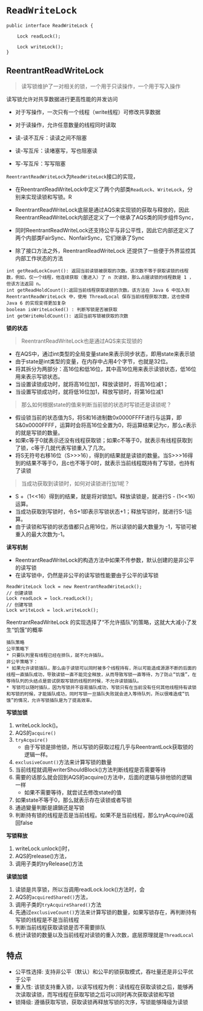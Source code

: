 
# `ReadWriteLock`
```
public interface ReadWriteLock {

    Lock readLock();

    Lock writeLock();
}

```

## ReentrantReadWriteLock
> 读写锁维护了一对相关的锁，一个用于只读操作，一个用于写入操作


读写锁允许对共享数据进行更高性能的并发访问
* 对于写操作，一次只有一个线程（write线程）可修改共享数据
* 对于读操作，允许任意数量的线程同时读取

* 读-读不互斥：读读之间不阻塞
* 读-写互斥：读堵塞写，写也阻塞读
* 写-写互斥：写写阻塞


`ReentrantReadWriteLock`为`ReadWriteLock`接口的实现，
* 在ReentrantReadWriteLock中定义了两个内部类`ReadLock`、`WriteLock`，分别来实现读锁和写锁。R
* ReentrantReadWriteLock底层是通过AQS来实现锁的获取与释放的，因此ReentrantReadWriteLock内部还定义了一个继承了AQS类的同步组件Sync，
* 同时ReentrantReadWriteLock还支持公平与非公平性，因此它内部还定义了两个内部类FairSync、NonfairSync，它们继承了Sync


* 除了接口方法之外，ReentrantReadWriteLock  还提供了一些便于外界监控其内部工作状态的方法

```
int getReadLockCount(): 返回当前读锁被获取的次数。该次数不等于获取读锁的线程数，例如，仅一个线程，他连续获取（重进入）了 n 次读锁，那么占据读锁的线程数是 1 ，但该方法返回 n。
int getReadHoldCount():返回当前线程获取读锁的次数。该方法在 Java 6 中加入到 ReentrantReadWriteLock 中，使用 ThreadLocal 保存当前线程获取次数，这也使得 Java 6 的实现变得更加复杂
boolean isWriteLocked() : 判断写锁是否被获取
int getWriteHoldCount(): 返回当前写锁被获取的次数
```


**锁的状态**
>  ReentrantReadWriteLock也是通过AQS来实现锁的
* 在AQS中，通过int类型的全局变量state来表示同步状态，即用state来表示锁
* 由于state是int类型的变量，在内存中占用4个字节，也就是32位。
* 将其拆分为两部分：高16位和低16位，其中高16位用来表示读锁状态，低16位用来表示写锁状态。
* 当设置读锁成功时，就将高16位加1，释放读锁时，将高16位减1；
* 当设置写锁成功时，就将低16位加1，释放写锁时，将第16位减1

> 那么如何根据state的值来判断当前锁的状态时写锁还是读锁呢？
* 假设锁当前的状态值为S，将S和16进制数0x0000FFFF进行与运算，即S&0x0000FFFF，运算时会将高16位全置为0，将运算结果记为c，那么c表示的就是写锁的数量。
* 如果c等于0就表示还没有线程获取锁；如果c不等于0，就表示有线程获取到了锁，c等于几就代表写锁重入了几次。
* 将S无符号右移16位（S>>>16），得到的结果就是读锁的数量。当S>>>16得到的结果不等于0，且c也不等于0时，就表示当前线程既持有了写锁，也持有了读锁

> 当成功获取到读锁时，如何对读锁进行加1呢？
* S +（1<<16）得到的结果，就是将对锁加1。释放读锁是，就进行S - (1<<16)运算。
* 当成功获取到写锁时，令S+1即表示写锁状态+1；释放写锁时，就进行S-1运算。
* 由于读锁和写锁的状态值都只占用16位，所以读锁的最大数量为 -1，写锁可被重入的最大次数为-1。


**读写机制**
* ReentrantReadWriteLock的构造方法中如果不传参数，默认创建的是非公平的读写锁
* 在读写锁中，仍然是非公平的读写锁性能要由于公平的读写锁
```
ReadWriteLock lock = new ReentrantReadWriteLock();
// 创建读锁
Lock readLock = lock.readLock();
// 创建写锁
Lock writeLock = lock.writeLock();

```

ReentrantReadWriteLock 的实现选择了“不允许插队”的策略，这就大大减小了发生“饥饿”的概率
```
插队策略
公平策略下
* 只要队列里有线程已经在排队，就不允许插队。
非公平策略下：
* 如果允许读锁插队，那么由于读锁可以同时被多个线程持有，所以可能造成源源不断的后面的线程一直插队成功，导致读锁一直不能完全释放，从而导致写锁一直等待，为了防止“饥饿”，在等待队列的头结点是尝试获取写锁的线程的时候，不允许读锁插队。
* 写锁可以随时插队，因为写锁并不容易插队成功，写锁只有在当前没有任何其他线程持有读锁和写锁的时候，才能插队成功，同时写锁一旦插队失败就会进入等待队列，所以很难造成“饥饿”的情况，允许写锁插队是为了提高效率。

```
**写锁加锁**
1. writeLock.lock()。
2. AQS的`acquire()`
3. `tryAcquire()`
	* 由于写锁是排他锁，所以写锁的获取过程几乎与ReentrantLock获取锁的逻辑一样。
4. `exclusiveCount()`方法来计算写锁的数量
5. 当前线程就调用writerShouldBlock()方法判断线程是否需要等待
6. 需要的话那么就会回到AQS的acquire()方法中，后面的逻辑与排他锁的逻辑一样
   * 如果不需要等待，就尝试去修改state的值
7. 如果state不等于0，那么就表示存在读锁或者写锁
8. 通過變量判斷是讀鎖还是写锁
9. 判断持有锁的线程是否是当前线程。如果不是当前线程，那么tryAcquire()返回false

**写锁释放**
1.  writeLock.unlock()时，
2.  AQS的release()方法，
3.  调用子类的tryRelease()方法


**读锁加锁**
1. 读锁是共享锁，所以当调用readLock.lock()方法时，会
2. AQS的`acquiredShared()`方法，
3. 调用子类的`tryAcquireShared()`方法
4. 先通过`exclusiveCount()`方法来计算写锁的数量，如果写锁存在，再判断持有写锁的线程是不是当前线程
5. 判断当前线程获取读锁是否不需要排队
6. 统计读锁的数量以及当前线程对读锁的重入次数，底层原理就是`ThreadLocal`



## 特点
* 公平性选择: 支持非公平（默认）和公平的锁获取模式，吞吐量还是非公平优于公平
* 重入性: 该锁支持重入锁，以读写线程为例：读线程在获取读锁之后，能够再次读取读锁，而写线程在获取写锁之后可以同时再次获取读锁和写锁
* 锁降级: 遵循获取写锁，获取读锁再释放写锁的次序，写锁能够降级为读锁


